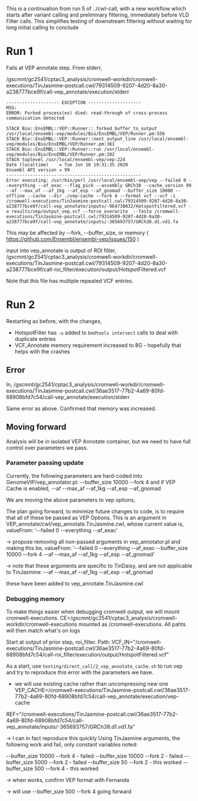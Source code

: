 This is a continuation from run 5 of ../cwl-call, with a new workflow
which starts after variant calling and preliminary filtering, immediately
before VLD Filter calls.  This simplifies testing of downstream filtering
without waiting for long initial calling to conclude

# Run 1

Fails at VEP annotate step.  From stderr,

/gscmnt/gc2541/cptac3_analysis/cromwell-workdir/cromwell-executions/TinJasmine-postcall.cwl/79314509-9207-4d20-8a30-a238777bce9f/call-vep_annotate/execution/stderr

```
-------------------- EXCEPTION --------------------
MSG:
ERROR: Forked process(es) died: read-through of cross-process communication detected

STACK Bio::EnsEMBL::VEP::Runner::_forked_buffer_to_output /usr/local/ensembl-vep/modules/Bio/EnsEMBL/VEP/Runner.pm:556
STACK Bio::EnsEMBL::VEP::Runner::next_output_line /usr/local/ensembl-vep/modules/Bio/EnsEMBL/VEP/Runner.pm:361
STACK Bio::EnsEMBL::VEP::Runner::run /usr/local/ensembl-vep/modules/Bio/EnsEMBL/VEP/Runner.pm:202
STACK toplevel /usr/local/ensembl-vep/vep:224
Date (localtime)    = Tue Jun 16 19:31:35 2020
Ensembl API version = 99
---------------------------------------------------
Error executing: /usr/bin/perl /usr/local/ensembl-vep/vep --failed 0 --everything --af_exac --flag_pick --assembly GRCh38 --cache_version 99 --af --max_af --af_1kg --af_esp --af_gnomad --buffer_size 10000 --offline --cache --dir ./vep-cache --fork 4 --format vcf --vcf -i /cromwell-executions/TinJasmine-postcall.cwl/79314509-9207-4d20-8a30-a238777bce9f/call-vep_annotate/inputs/-964738032/HotspotFiltered.vcf -o results/vep/output_vep.vcf --force_overwrite  --fasta /cromwell-executions/TinJasmine-postcall.cwl/79314509-9207-4d20-8a30-a238777bce9f/call-vep_annotate/inputs/-365693757/GRCh38.d1.vd1.fa
```

This may be affected by --fork, --buffer_size, or memory ( https://github.com/Ensembl/ensembl-vep/issues/150 )

input into vep_annotate is output of ROI filter,
/gscmnt/gc2541/cptac3_analysis/cromwell-workdir/cromwell-executions/TinJasmine-postcall.cwl/79314509-9207-4d20-8a30-a238777bce9f/call-roi_filter/execution/output/HotspotFiltered.vcf

Note that this file has multiple repeated VCF entries.

# Run 2

Restarting as before, with the changes,
* HotspotFilter has `-u` added to `bedtools intersect` calls to deal with duplicate entries
* VCF_Annotate memory requirement increased to 8G - hopefully that helps with the crashes

## Error
In,
/gscmnt/gc2541/cptac3_analysis/cromwell-workdir/cromwell-executions/TinJasmine-postcall.cwl/36ae3517-77b2-4a69-80fd-68908bfd7c54/call-vep_annotate/execution/stderr

Same error as above.  Confirmed that memory was increased.

## Moving forward

Analysis will be in isolated VEP Annotate container, but we need to have full control over parameters we pass.

### Parameter passing update
Currently, the following parameters are hard-coded into GenomeVIP/vep_annotator.pl:
    --buffer_size 10000  --fork 4
and if VEP Cache is enabled,
    --af --max_af --af_1kg --af_esp --af_gnomad

We are moving the above parameters to vep options, 

The plan going forward, to minimize future changes to code, is to require that all of these be passed as VEP Options.
This is an argument in VEP_annotate/cwl/vep_annotate.TinJasmine.cwl, whose current value is,
    valueFrom: '--failed 0 --everything --af_exac'

-> propose removing all non-passed arguments in vep_annotator.pl and making this be,
    valueFrom: '--failed 0 --everything --af_exac --buffer_size 10000  --fork 4 --af --max_af --af_1kg --af_esp --af_gnomad'

-> note that these arguments are specific to TinDaisy, and are not applicable to TinJasmine:
    --af --max_af --af_1kg --af_esp --af_gnomad

these have been added to vep_annotate.TinJasmine.cwl

### Debugging memory

To make things easier when debugging cromwell output, we will mount cromwell-executions.
CE=/gscmnt/gc2541/cptac3_analysis/cromwell-workdir/cromwell-executions
mounted as /cromwell-executions.  All pahts will then match what's on logs

Start at output of prior step, roi_filter.  Path:
VCF_IN="/cromwell-executions/TinJasmine-postcall.cwl/36ae3517-77b2-4a69-80fd-68908bfd7c54/call-roi_filter/execution/output/HotspotFiltered.vcf"

As a start, use `testing/direct_call/2_vep_annotate_cache.sh` to run vep and try to reproduce this error with the parameters we have.
* we will use existing cache rather than uncompressing new one
    VEP_CACHE=/cromwell-executions/TinJasmine-postcall.cwl/36ae3517-77b2-4a69-80fd-68908bfd7c54/call-vep_annotate/execution/vep-cache

REF="/cromwell-executions/TinJasmine-postcall.cwl/36ae3517-77b2-4a69-80fd-68908bfd7c54/call-vep_annotate/inputs/-365693757/GRCh38.d1.vd1.fa"

-> I can in fact reproduce this quickly
Using TinJasmine arguments, the following work and fail, only constant variables noted:

--buffer_size 10000  --fork 4     - failed
--buffer_size 10000  --fork 2     - failed
--buffer_size 5000  --fork 2      - failed
--buffer_size 50  --fork 2        - this worked
--buffer_size 500  --fork 4       - this worked

-> when works, confirm VEP format with Fernanda

-> will use --buffer_size 500  --fork 4 going forward

